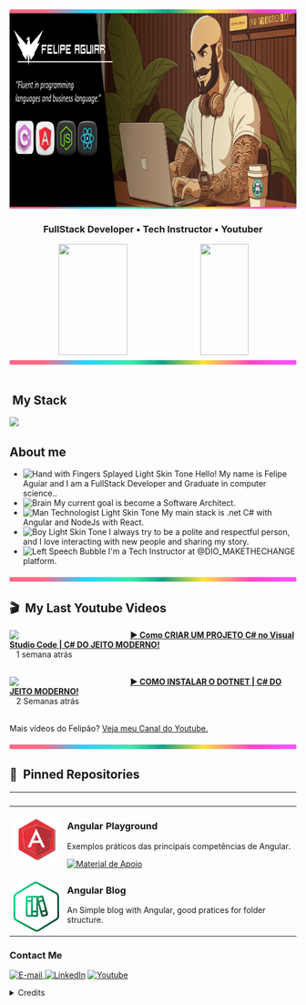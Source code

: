 <div align="center">
<!-- <img height="320em" src="https://mir-s3-cdn-cf.behance.net/project_modules/1400_opt_1/81bb4b165684019.640b6038d133e.gif"/> -->
  <img height="350em" src="./.github/assets/banner.png"/>
</div>

<h3 align="center">
  FullStack Developer • Tech Instructor • Youtuber
</h3>

<div align='center'>

<div align="center">  
  
  <img width="49%" height="195px" src="https://github-readme-stats.vercel.app/api?username=felipeAguiarCode&show_icons=true&count_private=true&title_color=80F7D4&icon_color=9d00ff&text_color=c9d1d9&bg_color=0d1117&border_color=fff0" /> 
  
  <img width="41%" height="195px" src="https://github-readme-stats.vercel.app/api/top-langs/?username=felipeAguiarCode&layout=compact&title_color=80F7D4&text_color=fff&bg_color=0d1117&border_color=fff0" />
  
</div>

</div>

<img src="./.github/assets/lineBar.png" width="100%" height="8px"/>

<div><br />

## &nbsp;My Stack

<img src="https://skillicons.dev/icons?i=vscode,html,css,js,cs,angular,ts,nodejs,react,nextjs,tailwind,aws,git,github,postgres&theme=dark" />

## About me

- <img src="https://raw.githubusercontent.com/Tarikul-Islam-Anik/Animated-Fluent-Emojis/master/Emojis/Hand%20gestures/Hand%20with%20Fingers%20Splayed%20Light%20Skin%20Tone.png" alt="Hand with Fingers Splayed Light Skin Tone" width="25" height="25" /> Hello! My name is Felipe Aguiar and I am a FullStack Developer and Graduate in computer science.. <br />
- <img src="https://raw.githubusercontent.com/Tarikul-Islam-Anik/Animated-Fluent-Emojis/master/Emojis/Hand%20gestures/Brain.png" alt="Brain" width="25" height="25" /> My current goal is become a Software Architect.<br />
- <img src="https://raw.githubusercontent.com/Tarikul-Islam-Anik/Animated-Fluent-Emojis/master/Emojis/People%20with%20professions/Man%20Technologist%20Light%20Skin%20Tone.png" alt="Man Technologist Light Skin Tone" width="25" height="25" /> My main stack is .net C# with Angular and NodeJs with React.<br />
- <img src="https://raw.githubusercontent.com/Tarikul-Islam-Anik/Animated-Fluent-Emojis/master/Emojis/People%20with%20professions/Boy%20Light%20Skin%20Tone.png" alt="Boy Light Skin Tone" width="25" height="25" /> I always try to be a polite and respectful person, and I love interacting with new people and sharing my story.<br />
- <img src="https://raw.githubusercontent.com/Tarikul-Islam-Anik/Animated-Fluent-Emojis/master/Emojis/People%20with%20professions/Teacher%20Light%20Skin%20Tone.png" alt="Left Speech Bubble" width="25" height="25" /> I'm a Tech Instructor at @DIO_MAKETHECHANGE platform.

<img src="./.github/assets/lineBar.png" width="100%" height="8px"/>

## 🎬 &nbsp;My Last Youtube Videos

<!-- YT LIST START -->

[<img src="https://i.ytimg.com/vi/JUF7M8hRbiM/hqdefault.jpg?sqp=-oaymwEbCMQBEG5IVfKriqkDDggBFQAAiEIYAXABwAEG&rs=AOn4CLDBGWBzC3yidy6TCzMlDxTYZbyAeA" align="left" width="200" />](https://www.youtube.com/watch?v=JUF7M8hRbiM)
&nbsp;&nbsp;
**[▶️ Como CRIAR UM PROJETO C# no Visual Studio Code | C# DO JEITO MODERNO!](https://www.youtube.com/watch?v=JUF7M8hRbiM)**
<br /> &nbsp;&nbsp;&nbsp;1 semana atrás
<img align="center" width="100%" height="0" />

[<img src="https://i.ytimg.com/vi/jcPpJ2tRe2g/hqdefault.jpg?sqp=-oaymwEbCMQBEG5IVfKriqkDDggBFQAAiEIYAXABwAEG&rs=AOn4CLBZYoL0nZTTGUkXeXXN3uBtYy0Xdw" align="left" width="200" />](https://www.youtube.com/watch?v=jcPpJ2tRe2g)
&nbsp;&nbsp;
**[▶️ COMO INSTALAR O DOTNET | C# DO JEITO MODERNO! ](https://www.youtube.com/watch?v=jcPpJ2tRe2g)**
<br /> &nbsp;&nbsp;&nbsp;2 Semanas atrás
<img align="center" width="100%" height="0" />

<!-- YT LIST END -->

Mais vídeos do Felipão? [Veja meu Canal do Youtube.](https://www.youtube.com/@devaguia)

<img src="./.github/assets/lineBar.png" width="100%" height="8px"/>

## 📌 &nbsp;Pinned Repositories

<table>
	<thead>
		<tr>
			<th colspan="2" width="2000">&nbsp;</th>
		</tr>
	</thead>
	<tbody>
		<tr>
			<td align="center" valign="top" width="80"><br />
			<a href="https://github.com/felipeAguiarCode/angular-playground">
      <img src="./.github/assets/icons/angular.webp" />
      </a>
      </td>
			<td valign="top">
			<h3>Angular Playground</h3>
			<p>Exemplos práticos das principais competências de Angular.</p>
			<a href="https://github.com/felipeAguiarCode/angular-playground">
 			 	<img src="https://img.shields.io/badge/Ver%20Material-E94D5F?style=for-the-badge" alt="Material de Apoio">
			</a>
			</td>
		</tr>
		<tr>
			<td align="center" valign="top" width="80"><br />
			<a href="https://github.com/felipeAguiarCode/angular-blog">
      <img src="./.github/assets/documentation.png" />
      </a>
      </td>
			<td valign="top">
			<h3>Angular Blog</h3>
			<p>An Simple blog with Angular, good pratices for folder structure.</p>
			</td>
		</tr>
	</tbody>
</table>

<h3>Contact Me</h3>
<div align="left">
<p>
<a href="mailto:felipeaguiar.social@gmail.com">
<img src="https://img.shields.io/badge/-email-020114?style=for-the-badge&amp;logo=microsoft-outlook&amp;logoColor=6ED2B6&amp;color:FFF" alt="E-mail">
</a>
<a href="https://www.linkedin.com/in/felipe-me"><img src="https://img.shields.io/badge/-LinkedIn-020114?style=for-the-badge&amp;logo=linkedin&amp;logoColor=6ED2B6&amp;color:FFF" alt="LinkedIn"></a>
<a href="https://www.youtube.com/@dotnetsenseidev"><img src="https://img.shields.io/badge/-Youtube-020114?style=for-the-badge&amp;logo=youtube&amp;logoColor=6ED2B6&amp;color:FFF" alt="Youtube"></a></p>
</div>

<details align="left">
  <summary>Credits</summary> 
  - GitHub Stats by <a href="https://github.com/anuraghazra/github-readme-stats">anuraghazra</a>
  <br>
   - GitHub Streak by <a href="https://github.com/DenverCoder1/github-readme-streak-stats">DenverCoder1</a>
  <br>
  - Developer vector created by <a href="https://www.freepik.com/vectors/developer">storyset - www.freepik.com</a> (edited by author)
</details>
